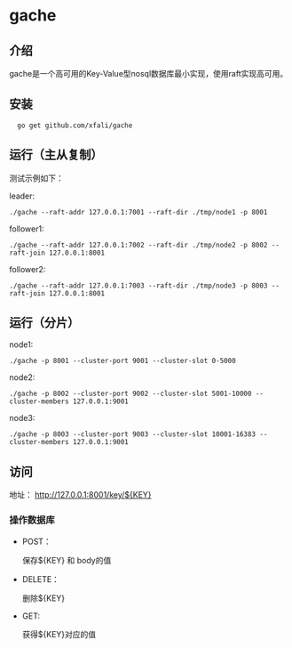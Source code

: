 # gache

## 介绍 

  gache是一个高可用的Key-Value型nosql数据库最小实现，使用raft实现高可用。

## 安装

```
  go get github.com/xfali/gache
```

## 运行（主从复制）

测试示例如下：

leader:
```
./gache --raft-addr 127.0.0.1:7001 --raft-dir ./tmp/node1 -p 8001
```

follower1:
```
./gache --raft-addr 127.0.0.1:7002 --raft-dir ./tmp/node2 -p 8002 --raft-join 127.0.0.1:8001
```

follower2:
```
./gache --raft-addr 127.0.0.1:7003 --raft-dir ./tmp/node3 -p 8003 --raft-join 127.0.0.1:8001
```

## 运行（分片）

node1:
```
./gache -p 8001 --cluster-port 9001 --cluster-slot 0-5000
```

node2:
```
./gache -p 8002 --cluster-port 9002 --cluster-slot 5001-10000 --cluster-members 127.0.0.1:9001
```

node3:
```
./gache -p 8003 --cluster-port 9003 --cluster-slot 10001-16383 --cluster-members 127.0.0.1:9001
```

## 访问

地址：
http://127.0.0.1:8001/key/${KEY}

### 操作数据库

* POST：

   保存${KEY} 和 body的值
   
* DELETE：

   删除${KEY}
   
* GET:
  
   获得${KEY}对应的值
